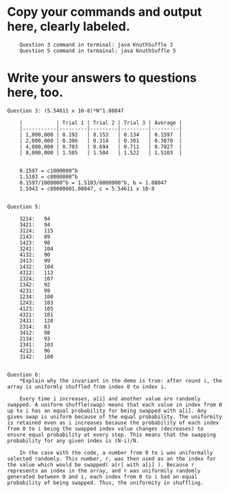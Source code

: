 # Copy your commands and output here, clearly labeled.

		Question 3 command in terminal: java KnuthSuffle 3
		Question 5 command in termainal: java KnuthSuffle 5



# Write your answers to questions here, too.
 
	Question 3: (5.54611 x 10-8)*N^1.08047

		|           | Trial 1 | Trial 2 | Trial 3 | Average |
		|-----------|---------|---------|---------|---------|
		| 1,000,000 | 0.192   | 0.153   | 0.134   | 0.1597  |
		| 2,000,000 | 0.306   | 0.314   | 0.301   | 0.3070  |
		| 4,000,000 | 0.703   | 0.694   | 0.711   | 0.7027  |
		| 8,000,000 | 1.505   | 1.504   | 1.522   | 1.5103  |


		0.1597 = c1000000^b
		1.5103 = c8000000^b
		0.1597/1000000^b = 1.5103/8000000^b, b = 1.08047
		1.5943 = c80000001.08047, c = 5.54611 x 10-8


	Question 5:

		3214:	94
		3421:	94
		3124:	115
		2143:	89
		1423:	98
		3241:	104
		4132:	90
		2413:	99
		1432:	104
		4312:	113
		1324:	107
		1342:	92
		4231:	99
		1234:	100
		1243:	103
		4123:	105
		4321:	101
		2431:	120
		2314:	83
		3412:	98
		2134:	93
		2341:	103
		4213:	96
		3142:	100


	Question 6:
		*Explain why the invariant in the demo is true: after round i, the array is uniformly shuffled from index 0 to index i.

		Every time i increases, a[i] and another value are randomly swapped. A uniform shuffle(swap) means that each value in index from 0 up to i has an equal probability for being swapped with a[i]. Any given swap is uniform because of the equal probability. The uniformity is retained even as i increases because the probability of each index from 0 to i being the swapped index value changes (decreases) to ensure equal probability at every step. This means that the swapping probability for any given index is (N-i)/N.

		In the case with the code, a number from 0 to i was uniformally selected randomly. This number, r, was then used as an the index for the value which would be swapped( a[r] with a[i] ). Because r represents an index in the array, and r was uniformily randomly generated between 0 and i, each index from 0 to i had an equal probability of being swapped. Thus, the uniformity in shuffling.